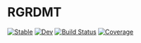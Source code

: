 # RGRDMT

[![Stable](https://img.shields.io/badge/docs-stable-blue.svg)](https://exAClior.github.io/RGRDMT.jl/stable/)
[![Dev](https://img.shields.io/badge/docs-dev-blue.svg)](https://exAClior.github.io/RGRDMT.jl/dev/)
[![Build Status](https://github.com/exAClior/RGRDMT.jl/actions/workflows/CI.yml/badge.svg?branch=main)](https://github.com/exAClior/RGRDMT.jl/actions/workflows/CI.yml?query=branch%3Amain)
[![Coverage](https://codecov.io/gh/exAClior/RGRDMT.jl/branch/main/graph/badge.svg)](https://codecov.io/gh/exAClior/RGRDMT.jl)
